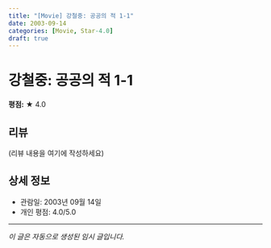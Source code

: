 ```yaml
---
title: "[Movie] 강철중: 공공의 적 1-1"
date: 2003-09-14
categories: [Movie, Star-4.0]
draft: true
---
```


# 강철중: 공공의 적 1-1

**평점:** ★ 4.0

## 리뷰

(리뷰 내용을 여기에 작성하세요)

## 상세 정보

- 관람일: 2003년 09월 14일
- 개인 평점: 4.0/5.0

---

*이 글은 자동으로 생성된 임시 글입니다.*

